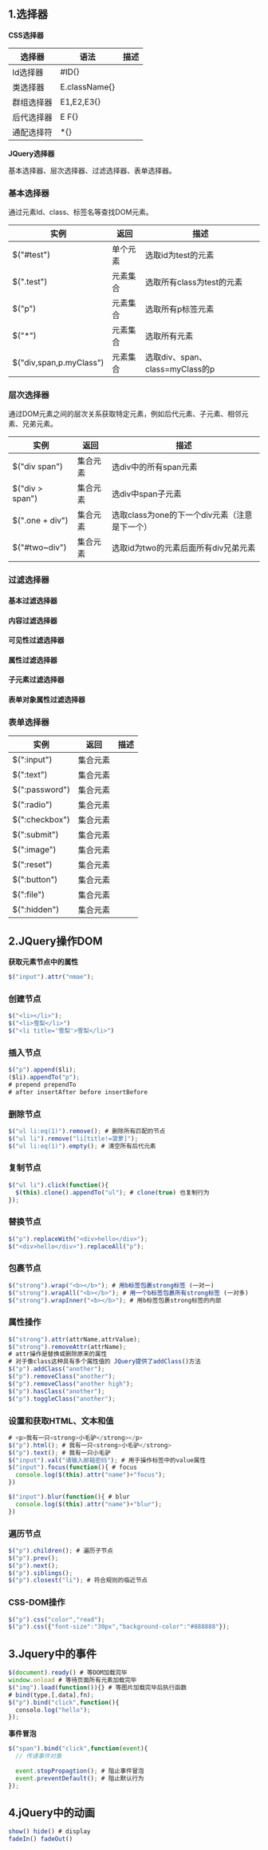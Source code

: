 ## 1.选择器

**CSS选择器**

| 选择器     | 语法          | 描述 |
| ---------- | ------------- | ---- |
| Id选择器   | #ID{}         |      |
| 类选择器   | E.className{} |      |
| 群组选择器 | E1,E2,E3{}    |      |
| 后代选择器 | E F{}         |      |
| 通配选择符 | *{}           |      |

**JQuery选择器**

基本选择器、层次选择器、过滤选择器、表单选择器。

### 基本选择器

通过元素Id、class、标签名等查找DOM元素。

| 实例                    | 返回     | 描述                            |
| ----------------------- | -------- | ------------------------------- |
| $("#test")              | 单个元素 | 选取id为test的元素              |
| $(".test")              | 元素集合 | 选取所有class为test的元素       |
| $("p")                  | 元素集合 | 选取所有p标签元素               |
| $("*")                  | 元素集合 | 选取所有元素                    |
| $("div,span,p.myClass") | 元素集合 | 选取div、span、class=myClass的p |

### 层次选择器

通过DOM元素之间的层次关系获取特定元素，例如后代元素、子元素、相邻元素、兄弟元素。

| 实例            | 返回     | 描述                                          |
| --------------- | -------- | --------------------------------------------- |
| $("div span")   | 集合元素 | 选div中的所有span元素                         |
| $("div > span") | 集合元素 | 选div中span子元素                             |
| $(".one + div") | 集合元素 | 选取class为one的下一个div元素（注意是下一个） |
| $("#two~div")   | 集合元素 | 选取id为two的元素后面所有div兄弟元素          |

### 过滤选择器

#### 基本过滤选择器

#### 内容过滤选择器

#### 可见性过滤选择器

#### 属性过滤选择器

#### 子元素过滤选择器

#### 表单对象属性过滤选择器

### 表单选择器

| 实例           | 返回     | 描述 |
| -------------- | -------- | ---- |
| $(":input")    | 集合元素 |      |
| $(":text")     | 集合元素 |      |
| $(":password") | 集合元素 |      |
| $(":radio")    | 集合元素 |      |
| $(":checkbox") | 集合元素 |      |
| $(":submit")   | 集合元素 |      |
| $(":image")    | 集合元素 |      |
| $(":reset")    | 集合元素 |      |
| $(":button")   | 集合元素 |      |
| $(":file")     | 集合元素 |      |
| $(":hidden")   | 集合元素 |      |

## 2.JQuery操作DOM

**获取元素节点中的属性**

```javascript
$("input").attr("nmae");
```

### 创建节点

```javascript
$("<li></li>");
$("<li>雪梨</li>")
$("<li title='雪梨'>雪梨</li>")
```

### 插入节点

```javascript
$("p").append($li);
($li).appendTo("p");
# prepend prependTo
# after insertAfter before insertBefore
```

### 删除节点

```javascript
$("ul li:eq(1)").remove(); # 删除所有匹配的节点
$("ul li").remove("li[title!=菠萝]");
$("ul li:eq(1)").empty(); # 清空所有后代元素
```

### 复制节点

```javascript
$("ul li").click(function(){
  $(this).clone().appendTo("ul"); # clone(true) 也复制行为
});
```

### 替换节点

```javascript
$("p").replaceWith("<div>hello</div>");
$("<div>hello</div>").replaceAll("p");
```

### 包裹节点

```javascript
$("strong").wrap("<b></b>"); # 用b标签包裹strong标签 (一对一)
$("strong").wrapAll("<b></b>"); # 用一个b标签包裹所有strong标签 (一对多)
$("strong").wrapInner("<b></b>"); # 用b标签包裹strong标签的内部
```

### 属性操作

```javascript
$("strong").attr(attrName,attrValue);
$("strong").removeAttr(attrName);
# attr操作是替换或删除原来的属性
# 对于像class这种具有多个属性值的 JQuery提供了addClass()方法
$("p").addClass("another");
$("p").removeClass("another");
$("p").removeClass("another high");
$("p").hasClass("another");
$("p").toggleClass("another");
```

### 设置和获取HTML、文本和值

```javascript
# <p>我有一只<strong>小毛驴</strong></p>
$("p").html(); # 我有一只<strong>小毛驴</strong>
$("p").text(); # 我有一只小毛驴
$("input").val("请输入邮箱密码"); # 用于操作标签中的value属性
$("input").focus(function(){ # focus
  console.log($(this).attr("name")+"focus");
})

$("input").blur(function(){ # blur
  console.log($(this).attr("name")+"blur");
})
```

### 遍历节点

```javascript
$("p").children(); # 遍历子节点
$("p").prev();
$("p").next();
$("p").siblings();
$("p").closest("li"); # 符合规则的临近节点
```

### CSS-DOM操作

```javascript
$("p").css("color","read");
$("p").css({"font-size":"30px","background-color":"#888888"});
```

## 3.Jquery中的事件

```javascript
$(document).ready() # 等DOM加载完毕
window.onload # 等待页面所有元素加载完毕
$("img").load(function()){} # 等图片加载完毕后执行函数
# bind(type,[,data],fn);
$("p").bind("click",function(){
  consolo.log("hello");
});
```

**事件冒泡**

```javascript
$("span").bind("click",function(event){
  // 传递事件对象
  
  event.stopPropagtion(); # 阻止事件冒泡
  event.preventDefault(); # 阻止默认行为
});
```

## 4.jQuery中的动画

```javascript
show() hide() # display 
fadeIn() fadeOut()
```

